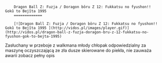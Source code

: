 
        Dragon Ball Z: Fuzja / Doragon bôru Z 12: Fukkatsu no fyushon!! Gokû to Bejîta 1995 
        =============
        
        [![Dragon Ball Z: Fuzja / Doragon bôru Z 12: Fukkatsu no fyushon!! Gokû to Bejîta 1995 ](http://vidos.pl/images/player.gif)](http://vidos.pl/dragon-ball-z-fuzja-doragon-bru-z-12-fukkatsu-no-fyushon-gok-to-bejta-1995)
        
        
 Zasłuchany w przeboje z walkmana młody chłopak odpowiedzialny za maszynę oczyszczającą ze zła dusze skierowane do piekła, nie zauważa awarii zobacz pełny opis
    